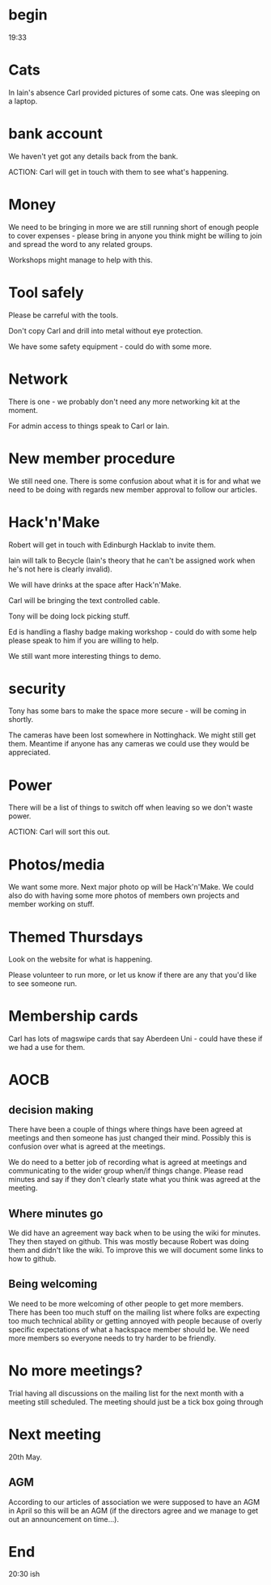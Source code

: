 # begin

19:33

# Cats

In Iain's absence Carl provided pictures of some cats. One was
sleeping on a laptop.

# bank account

We haven't yet got any details back from the bank. 

ACTION: Carl will get in touch with them to see what's happening.

# Money

We need to be bringing in more we are still running short of enough
people to cover expenses - please bring in anyone you think might be
willing to join and spread the word to any related groups. 

Workshops might manage to help with this.

# Tool safely

Please be carreful with the tools. 

Don't copy Carl and drill into metal without eye protection.

We have some safety equipment - could do with some more. 

# Network

There is one - we probably don't need any more networking kit at the
moment.

For admin access to things speak to Carl or Iain. 

# New member procedure

We still need one. There is some confusion about what it is for and
what we need to be doing with regards new member approval to follow
our articles.

# Hack'n'Make

Robert will get in touch with Edinburgh Hacklab to invite them. 

Iain will talk to Becycle (Iain's theory that he can't be assigned
work when he's not here is clearly invalid).

We will have drinks at the space after Hack'n'Make. 

Carl will be bringing the text controlled cable. 

Tony will be doing lock picking stuff. 

Ed is handling a flashy badge making workshop - could do with some
help please speak to him if you are willing to help.

We still want more interesting things to demo. 

# security

Tony has some bars to make the space more secure - will be coming in
shortly.

The cameras have been lost somewhere in Nottinghack. We might still
get them. Meantime if anyone has any cameras we could use they would
be appreciated.

# Power

There will be a list of things to switch off when leaving so we don't
waste power.

ACTION: Carl will sort this out.

# Photos/media

We want some more. Next major photo op will be Hack'n'Make. We could
also do with having some more photos of members own projects and
member working on stuff.

# Themed Thursdays

Look on the website for what is happening. 

Please volunteer to run more, or let us know if there are any that
you'd like to see someone run.

# Membership cards

Carl has lots of magswipe cards that say Aberdeen Uni - could have
these if we had a use for them.

# AOCB

## decision making

There have been a couple of things where things have been agreed at
meetings and then someone has just changed their mind. Possibly this
is confusion over what is agreed at the meetings. 

We do need to a better job of recording what is agreed at meetings and
communicating to the wider group when/if things change. Please read
minutes and say if they don't clearly state what you think was agreed
at the meeting.

## Where minutes go

We did have an agreement way back when to be using the wiki for
minutes. They then stayed on github. This was mostly because Robert
was doing them and didn't like the wiki. To improve this we will
document some links to how to github.

## Being welcoming

We need to be more welcoming of other people to get more members.
There has been too much stuff on the mailing list where folks are
expecting too much technical ability or getting annoyed with people
because of overly specific expectations of what a hackspace member
should be. We need more members so everyone needs to try harder to be
friendly.


# No more meetings?

Trial having all discussions on the mailing list for the next month
with a meeting still scheduled. The meeting should just be a tick box
going through

# Next meeting

20th May. 

## AGM

According to our articles of association we were supposed to have an
AGM in April so this will be an AGM (if the directors agree and we
manage to get out an announcement on time...).

# End

20:30 ish



